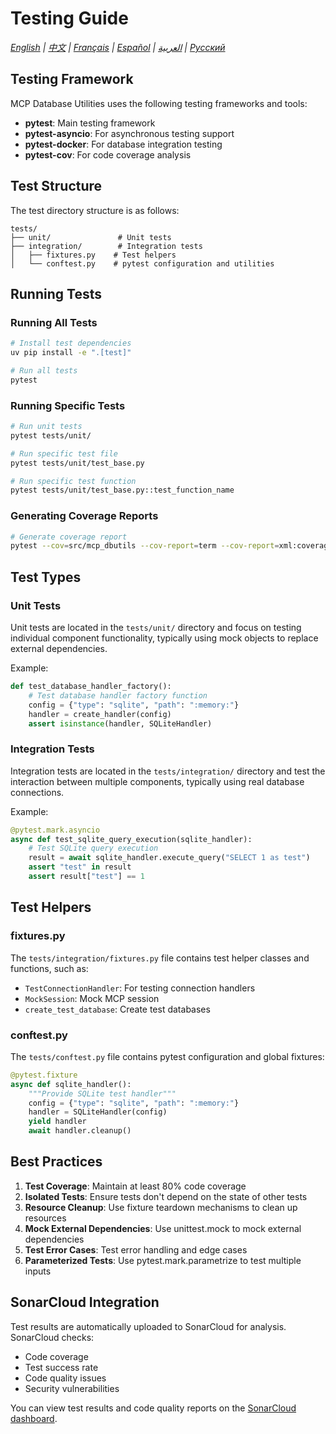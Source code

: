 # Testing Guide

*[English](../../en/technical/testing.md) | [中文](../../zh/technical/testing.md) | [Français](../../fr/technical/testing.md) | [Español](../../es/technical/testing.md) | [العربية](../../ar/technical/testing.md) | [Русский](../../ru/technical/testing.md)*

## Testing Framework

MCP Database Utilities uses the following testing frameworks and tools:

- **pytest**: Main testing framework
- **pytest-asyncio**: For asynchronous testing support
- **pytest-docker**: For database integration testing
- **pytest-cov**: For code coverage analysis

## Test Structure

The test directory structure is as follows:

```
tests/
├── unit/               # Unit tests
├── integration/        # Integration tests
│   ├── fixtures.py    # Test helpers
│   └── conftest.py    # pytest configuration and utilities
```

## Running Tests

### Running All Tests

```bash
# Install test dependencies
uv pip install -e ".[test]"

# Run all tests
pytest
```

### Running Specific Tests

```bash
# Run unit tests
pytest tests/unit/

# Run specific test file
pytest tests/unit/test_base.py

# Run specific test function
pytest tests/unit/test_base.py::test_function_name
```

### Generating Coverage Reports

```bash
# Generate coverage report
pytest --cov=src/mcp_dbutils --cov-report=term --cov-report=xml:coverage.xml tests/
```

## Test Types

### Unit Tests

Unit tests are located in the `tests/unit/` directory and focus on testing individual component functionality, typically using mock objects to replace external dependencies.

Example:

```python
def test_database_handler_factory():
    # Test database handler factory function
    config = {"type": "sqlite", "path": ":memory:"}
    handler = create_handler(config)
    assert isinstance(handler, SQLiteHandler)
```

### Integration Tests

Integration tests are located in the `tests/integration/` directory and test the interaction between multiple components, typically using real database connections.

Example:

```python
@pytest.mark.asyncio
async def test_sqlite_query_execution(sqlite_handler):
    # Test SQLite query execution
    result = await sqlite_handler.execute_query("SELECT 1 as test")
    assert "test" in result
    assert result["test"] == 1
```

## Test Helpers

### fixtures.py

The `tests/integration/fixtures.py` file contains test helper classes and functions, such as:

- `TestConnectionHandler`: For testing connection handlers
- `MockSession`: Mock MCP session
- `create_test_database`: Create test databases

### conftest.py

The `tests/conftest.py` file contains pytest configuration and global fixtures:

```python
@pytest.fixture
async def sqlite_handler():
    """Provide SQLite test handler"""
    config = {"type": "sqlite", "path": ":memory:"}
    handler = SQLiteHandler(config)
    yield handler
    await handler.cleanup()
```

## Best Practices

1. **Test Coverage**: Maintain at least 80% code coverage
2. **Isolated Tests**: Ensure tests don't depend on the state of other tests
3. **Resource Cleanup**: Use fixture teardown mechanisms to clean up resources
4. **Mock External Dependencies**: Use unittest.mock to mock external dependencies
5. **Test Error Cases**: Test error handling and edge cases
6. **Parameterized Tests**: Use pytest.mark.parametrize to test multiple inputs

## SonarCloud Integration

Test results are automatically uploaded to SonarCloud for analysis. SonarCloud checks:

- Code coverage
- Test success rate
- Code quality issues
- Security vulnerabilities

You can view test results and code quality reports on the [SonarCloud dashboard](https://sonarcloud.io/dashboard?id=donghao1393_mcp-dbutils).